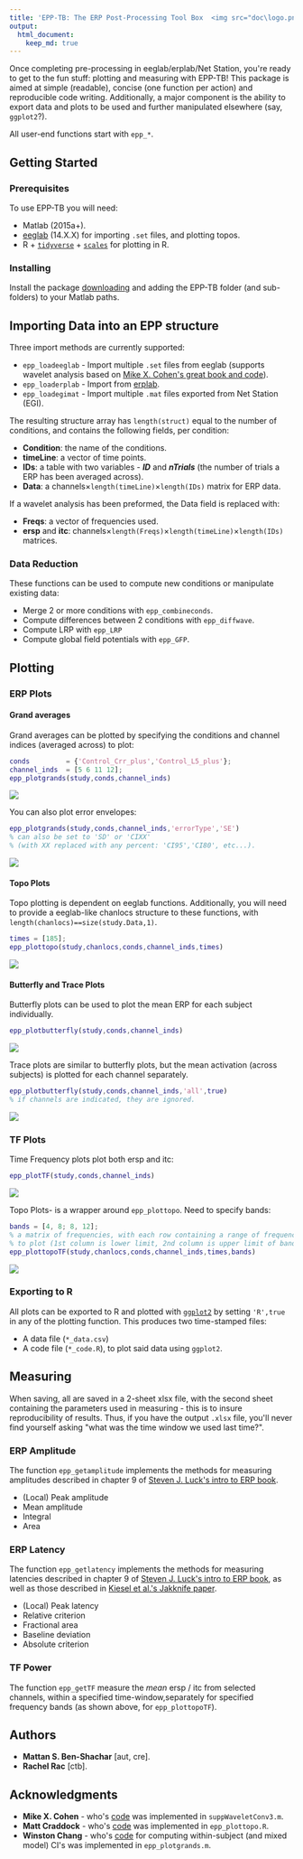 ```yaml
---
title: 'EPP-TB: The ERP Post-Processing Tool Box  <img src="doc\logo.png" align="right" />'
output:
  html_document:
    keep_md: true
---
```




Once completing pre-processing in eeglab/erplab/Net Station, you're ready to get to the fun stuff: plotting and measuring with EPP-TB!
This package is aimed at simple (readable), concise (one function per action) and reproducible code writing.
Additionally, a major component is the ability to export data and plots to be used and further manipulated elsewhere (say, `ggplot2`?).

All user-end functions start with `epp_*`.

## Getting Started

### Prerequisites

To use EPP-TB you will need:

- Matlab (2015a+).
- [eeglab](https://sccn.ucsd.edu/eeglab/index.php) (14.X.X) for importing `.set` files, and plotting topos.
- R + [`tidyverse`](https://github.com/tidyverse/tidyverse) + [`scales`](https://github.com/hadley/scales) for plotting in R.

### Installing

Install the package [downloading](https://github.com/mattansb/EPP-TB/releases) and adding the EPP-TB folder (and sub-folders) to your Matlab paths.

## Importing Data into an EPP structure

Three import methods are currently supported:

- `epp_loadeeglab` - Import multiple `.set` files from eeglab (supports wavelet analysis based on [Mike X. Cohen's great book and code](http://www.mikexcohen.com/)).
- `epp_loaderplab` - Import from [erplab](http://www.erpinfo.org/erplab.html).
- `epp_loadegimat` - Import multiple `.mat` files exported from Net Station (EGI).

The resulting structure array has `length(struct)` equal to the number of conditions, and contains the following fields, per condition:

- **Condition**: the name of the conditions.
- **timeLine**: a vector of time points.
- **IDs**: a table with two variables - _**ID**_ and _**nTrials**_ (the number of trials a ERP has been averaged across).
- **Data**: a channels$\times$`length(timeLine)`$\times$`length(IDs)` matrix for ERP data.

If a wavelet analysis has been preformed, the Data field is replaced with:

- **Freqs**: a vector of frequencies used.
- **ersp** and **itc**: channels$\times$`length(Freqs)`$\times$`length(timeLine)`$\times$`length(IDs)` matrices.

### Data Reduction

These functions can be used to compute new conditions or manipulate existing data:

- Merge 2 or more conditions with `epp_combineconds`.
- Compute differences between 2 conditions with `epp_diffwave`.
- Compute LRP with `epp_LRP`
- Compute global field potentials with `epp_GFP`.



## Plotting

### ERP Plots

#### Grand averages
Grand averages can be plotted by specifying the conditions and channel indices (averaged across) to plot:

```Matlab
conds         = {'Control_Crr_plus','Control_L5_plus'};
channel_inds  = [5 6 11 12];
epp_plotgrands(study,conds,channel_inds)
```

![](doc/grand_plot-1.png)<!-- -->


You can also plot error envelopes:

```Matlab
epp_plotgrands(study,conds,channel_inds,'errorType','SE')
% can also be set to 'SD' or 'CIXX' 
% (with XX replaced with any percent: 'CI95','CI80', etc...).
```

![](doc/grand_plot_se-1.png)<!-- -->


#### Topo Plots

Topo plotting is dependent on eeglab functions. Additionally, you will need to provide a eeglab-like chanlocs structure to these functions, with `length(chanlocs)==size(study.Data,1)`.

```Matlab
times = [185];
epp_plottopo(study,chanlocs,conds,channel_inds,times)
```
![](doc/topo_plot-1.png)<!-- -->

#### Butterfly and Trace Plots

Butterfly plots can be used to plot the mean ERP for each subject individually.

```Matlab
epp_plotbutterfly(study,conds,channel_inds)
```

![](doc/butterfly_plot-1.png)<!-- -->


Trace plots are similar to butterfly plots, but the mean activation (across subjects) is plotted for each channel separately.

```Matlab
epp_plotbutterfly(study,conds,channel_inds,'all',true)
% if channels are indicated, they are ignored.
```
![](doc/trace_plot-1.png)<!-- -->

### TF Plots

Time Frequency plots plot both ersp and itc:

```Matlab
epp_plotTF(study,conds,channel_inds)
```

![](doc/TFplot-1.png)<!-- -->

Topo Plots-  is a wrapper around `epp_plottopo`.
Need to specify bands:

```Matlab
bands = [4, 8; 8, 12];
% a matrix of frequencies, with each row containing a range of frequencies
% to plot (1st column is lower limit, 2nd column is upper limit of band).
epp_plottopoTF(study,chanlocs,conds,channel_inds,times,bands)
```
![](doc/TFtopo-1.png)<!-- -->

### Exporting to R

All plots can be exported to R and plotted with [`ggplot2`](https://github.com/tidyverse/ggplot2) by setting `'R',true` in any of the plotting function. This produces two time-stamped files: 

- A data file (`*_data.csv`)
- A code file (`*_code.R`), to plot said data using `ggplot2`.


## Measuring

When saving, all are saved in a 2-sheet xlsx file, with the second sheet containing the parameters used in measuring - this is to insure reproducibility of results. Thus, if you have the output `.xlsx` file, you'll never find yourself asking "what was the time window we used last time?".

### ERP Amplitude

The function `epp_getamplitude` implements the methods for measuring amplitudes described in chapter 9 of [Steven J. Luck's intro to ERP book](https://mitpress.mit.edu/books/introduction-event-related-potential-technique-0).

 - (Local) Peak amplitude
 - Mean amplitude
 - Integral
 - Area

### ERP Latency

The function `epp_getlatency` implements the methods for measuring latencies described in chapter 9 of [Steven J. Luck's intro to ERP book](https://mitpress.mit.edu/books/introduction-event-related-potential-technique-0), as well as those described in [Kiesel et al.'s Jakknife paper](http://onlinelibrary.wiley.com/doi/10.1111/j.1469-8986.2007.00618.x/abstract).

- (Local) Peak latency
- Relative criterion
- Fractional area
- Baseline deviation
- Absolute criterion

### TF Power

The function `epp_getTF` measure the *mean* ersp / itc from selected channels, within a specified time-window,separately for specified frequency bands (as shown above, for `epp_plottopoTF`).

## Authors

- **Mattan S. Ben-Shachar** [aut, cre].
- **Rachel Rac** [ctb].

## Acknowledgments

- **Mike X. Cohen** - who's [code](http://www.mikexcohen.com/) was implemented in `suppWaveletConv3.m`.
- **Matt Craddock** - who's [code](https://craddm.github.io/blog/2017/02/25/EEG-topography) was implemented in `epp_plottopo.R`.
- **Winston Chang** - who's [code](http://www.cookbook-r.com/Graphs/Plotting_means_and_error_bars_(ggplot2)/) for computing within-subject (and mixed model) CI's was implemented in `epp_plotgrands.m`.
